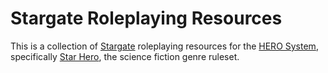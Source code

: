 # Stargate Roleplaying Resources

This is a collection of [Stargate](http://stargate.wikia.com/wiki/Stargate_Wiki) roleplaying resources for the [HERO System](http://www.herogames.com/), specifically [Star Hero](http://www.herogames.com/forums/store/category/11-star-hero/), the science fiction genre ruleset.
